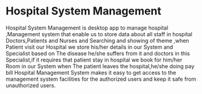 # Hospital System Management
Hospital System Management is  desktop app to manage hospital ,Management system that enable us to store data about all staff in hospital 
Doctors,Patients and Nurses and Searching and showing of theme ,when Patient visit our Hospital we store his/her details in our System and Specialist based on The disease he/she suffers 
from it and doctors in this Specialist,if it requires that patient stay in hospital we book for him/her Room in our System 
when The patient leaves the hospital,he/she doing pay bill
Hospital Management System makes it easy to get access to the management system facilities for the authorized users and keep it safe from unauthorized users.

